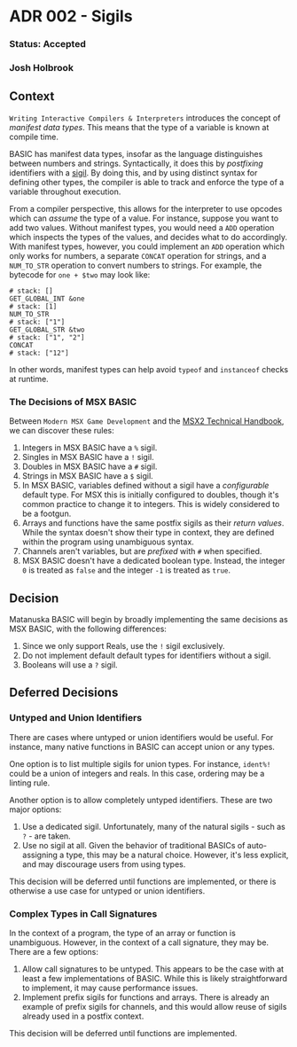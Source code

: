 # ADR 002 - Sigils
### Status: Accepted
### Josh Holbrook

## Context

`Writing Interactive Compilers & Interpreters` introduces the concept of
*manifest data types*. This means that the type of a variable is known at
compile time.

BASIC has manifest data types, insofar as the language distinguishes between
numbers and strings. Syntactically, it does this by *postfixing* identifiers
with a [sigil](https://www.perl.com/article/on-sigils/). By doing this, and
by using distinct syntax for defining other types, the compiler is able to
track and enforce the type of a variable throughout execution.

From a compiler perspective, this allows for the interpreter to use opcodes
which can *assume* the type of a value. For instance, suppose you want to add
two values. Without manifest types, you would need a `ADD` operation which
inspects the types of the values, and decides what to do accordingly. With
manifest types, however, you could implement an `ADD` operation which only
works for numbers, a separate `CONCAT` operation for strings, and a
`NUM_TO_STR` operation to convert numbers to strings. For example, the bytecode
for `one + $two` may look like:

```
# stack: []
GET_GLOBAL_INT &one
# stack: [1]
NUM_TO_STR
# stack: ["1"]
GET_GLOBAL_STR &two
# stack: ["1", "2"]
CONCAT
# stack: ["12"]
```

In other words, manifest types can help avoid `typeof` and `instanceof` checks
at runtime.

### The Decisions of MSX BASIC

Between `Modern MSX Game Development` and the
[MSX2 Technical Handbook](https://konamiman.github.io/MSX2-Technical-Handbook/md/Chapter2.html), we can discover these rules:

1. Integers in MSX BASIC have a `%` sigil.
2. Singles in MSX BASIC have a `!` sigil.
3. Doubles in MSX BASIC have a `#` sigil.
4. Strings in MSX BASIC have a `$` sigil.
5. In MSX BASIC, variables defined without a sigil have a *configurable*
   default type. For MSX this is initially configured to doubles, though it's
   common practice to change it to integers. This is widely considered to
   be a footgun.
6. Arrays and functions have the same postfix sigils as their *return values*.
   While the syntax doesn't show their type in context, they are defined within
   the program using unambiguous syntax.
7. Channels aren't variables, but are *prefixed* with `#` when specified.
8. MSX BASIC doesn't have a dedicated boolean type. Instead, the integer `0`
   is treated as `false` and the integer `-1` is treated as `true`.

## Decision

Matanuska BASIC will begin by broadly implementing the same decisions as
MSX BASIC, with the following differences:

1. Since we only support Reals, use the `!` sigil exclusively.
2. Do not implement default default types for identifiers without a sigil.
3. Booleans will use a `?` sigil.

## Deferred Decisions

### Untyped and Union Identifiers

There are cases where untyped or union identifiers would be useful. For
instance, many native functions in BASIC can accept union or any types.

One option is to list multiple sigils for union types. For instance, `ident%!`
could be a union of integers and reals. In this case, ordering may be a
linting rule.

Another option is to allow completely untyped identifiers. These are two major
options:

1. Use a dedicated sigil. Unfortunately, many of the natural sigils - such as
   `?` - are taken.
2. Use no sigil at all. Given the behavior of traditional BASICs of
   auto-assigning a type, this may be a natural choice. However, it's less
   explicit, and may discourage users from using types.

This decision will be deferred until functions are implemented, or there is
otherwise a use case for untyped or union identifiers.

### Complex Types in Call Signatures

In the context of a program, the type of an array or function is unambiguous.
However, in the context of a call signature, they may be. There are a few
options:

1. Allow call signatures to be untyped. This appears to be the case with at
   least a few implementations of BASIC. While this is likely straightforward
   to implement, it may cause performance issues.
2. Implement prefix sigils for functions and arrays. There is already an
   example of prefix sigils for channels, and this would allow reuse of sigils
   already used in a postfix context.

This decision will be deferred until functions are implemented.

